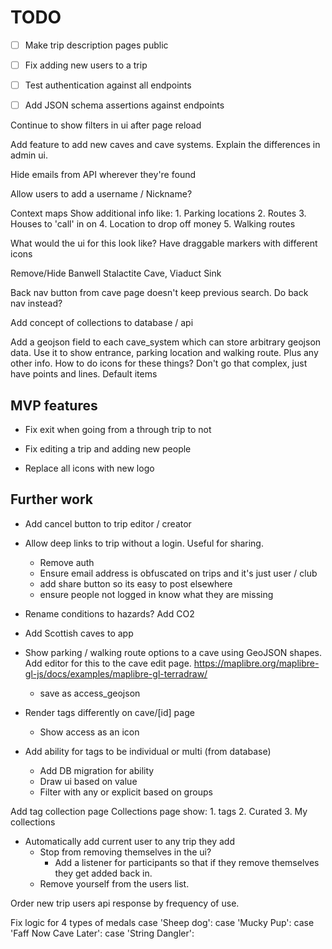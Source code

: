 # TODO

* [ ] Make trip description pages public
* [ ] Fix adding new users to a trip

* [ ] Test authentication against all endpoints
* [ ] Add JSON schema assertions against endpoints

Continue to show filters in ui after page reload

Add feature to add new caves and cave systems. Explain the differences in admin ui.

Hide emails from API wherever they're found

Allow users to add a username / Nickname?

Context maps
    Show additional info like:
        1. Parking locations
        2. Routes
        3. Houses to 'call' in on
        4. Location to drop off money
        5. Walking routes

What would the ui for this look like?
    Have draggable markers with different icons


Remove/Hide
    Banwell Stalactite Cave, Viaduct Sink

Back nav button from cave page doesn't keep previous search. Do back nav instead?

Add concept of collections to database / api

Add a geojson field to each cave_system which can store arbitrary geojson data.
    Use it to show entrance, parking location and walking route. Plus any other info.
        How to do icons for these things?
            Don't go that complex, just have points and lines. Default items

## MVP features
* Fix exit when going from a through trip to not
* Fix editing a trip and adding new people

* Replace all icons with new logo

## Further work
* Add cancel button to trip editor / creator
* Allow deep links to trip without a login. Useful for sharing.
    * Remove auth
    * Ensure email address is obfuscated on trips and it's just user / club
    * add share button so its easy to post elsewhere
    * ensure people not logged in know what they are missing
    
* Rename conditions to hazards? Add CO2
* Add Scottish caves to app

* Show parking / walking route options to a cave using GeoJSON shapes. Add editor for this to the cave edit page. https://maplibre.org/maplibre-gl-js/docs/examples/maplibre-gl-terradraw/
    * save as access_geojson
* Render tags differently on cave/[id] page
    * Show access as an icon
* Add ability for tags to be individual or multi (from database)
    * Add DB migration for ability
    * Draw ui based on value
    * Filter with any or explicit based on groups

Add tag collection page
    Collections page show:
        1. tags
        2. Curated
        3. My collections

* Automatically add current user to any trip they add
    * Stop from removing themselves in the ui?
        * Add a listener for participants so that if they remove themselves they get added back in.
    * Remove yourself from the users list.

Order new trip users api response by frequency of use.

Fix logic for 4 types of medals
            case 'Sheep dog':
            case 'Mucky Pup':
            case 'Faff Now Cave Later':
            case 'String Dangler':